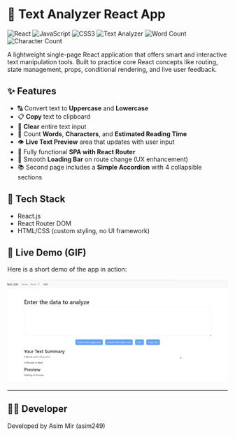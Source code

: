 # 📝 Text Analyzer React App

![React](https://img.shields.io/badge/React-18-blue)
![JavaScript](https://img.shields.io/badge/JavaScript-ES6-yellow)
![CSS3](https://img.shields.io/badge/CSS3-blue)
![Text Analyzer](https://img.shields.io/badge/Text-Analyzer-green)
![Word Count](https://img.shields.io/badge/Feature-Word%20Count-orange)
![Character Count](https://img.shields.io/badge/Feature-Character%20Count-red)



A lightweight single-page React application that offers smart and interactive text manipulation tools. Built to practice core React concepts like routing, state management, props, conditional rendering, and live user feedback.

## ✨ Features

- 🔠 Convert text to **Uppercase** and **Lowercase**
- 📋 **Copy** text to clipboard
- 🧹 **Clear** entire text input
- 🔢 Count **Words**, **Characters**, and **Estimated Reading Time**
- 👁️ **Live Text Preview** area that updates with user input
- 🎯 Fully functional **SPA with React Router**
- 📡 Smooth **Loading Bar** on route change (UX enhancement)
- 📚 Second page includes a **Simple Accordion** with 4 collapsible sections

## 🔧 Tech Stack

- React.js
- React Router DOM
- HTML/CSS (custom styling, no UI framework)

## 🎥 Live Demo (GIF)

Here is a short demo of the app in action:

![App Demo](./src/gif/Text-utils.gif)

---

## 🧑‍💻 Developer

Developed by Asim Mir (asim249)
